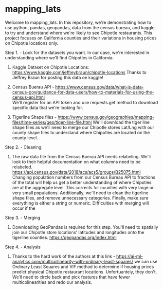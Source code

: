 # mapping_lats

Welcome to mapping_lats. In this repository, we're demonstrating how to use python, pandas, geopandas, data from the census bureau, and kaggle to try and understand where we're likely to see Chipotle restaurants. This project focuses on California counties and their variations in housing prices on Chipotle locations only. 

Step 1. - Look for the datasets you want. 
In our case, we're interested in understanding where we'll find Chipotles in California. 
1. Kaggle Dataset on Chipotle Locations: https://www.kaggle.com/jeffreybraun/chipotle-locations
      Thanks to Jeffrey Braun for posting this data on kaggle!

2. Census Buerau API - https://www.census.gov/data/what-is-data-census-gov/guidance-for-data-users/how-to-materials-for-using-the-census-api.html  
      We'll register for an API token and use requests.get method to download specific data that we're looking for. 

3. Tigerline Shape files - https://www.census.gov/geographies/mapping-files/time-series/geo/tiger-line-file.html
      We'll download the tiger line shape files as we'll need to merge our Chipotle stores Lat/Lng with our county shape files to understand where Chipotles are located on the county level.
      
Step 2. - Cleaning
1. The raw data file from the Census Buerau API needs relabeling. We'll look to their helpful documentation on what columns need to be relabeled. https://api.census.gov/data/2018/acs/acs5/groups/B25075.html 
Changing population numbers from our Census Bureau API to fractions of the total will help us get a better understanding of where Chipotles are at the aggregate level. This corrects for counties with very large or very small populations. 
Additionally, we'll need to clean the tigerline shape files, and remove unnecessary categories. 
Finally, make sure everything is either a string or numeric. Difficulties with merging will occur if the 

Step 3. - Merging
1. Downloading GeoPandas is required for this step. You'll need to spatially join our Chipotle store locations' latitudes and longitudes onto the tigerline counties. https://geopandas.org/index.html

Step 4. - Analysis
1. Thanks to the hard work of the authors at this link - https://ai-ml-analytics.com/multicollinearity-with-ordinary-least-squares/
we can use Ordinary Least Squares and VIF method to determine if housing prices predict physical Chipotle restaurant locations. Unfortuantely, they don't. We'll need to circle back and pick features that have fewer multicolinearities and redo our analysis. 

